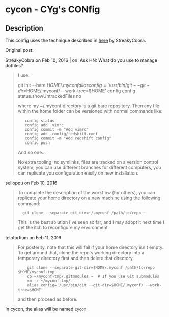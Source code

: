 # cycon - CYg's CONfig

## Description
This config uses the technique described in [here](https://news.ycombinator.com/item?id=11071754) by StreakyCobra.

Original post:

StreakyCobra on Feb 10, 2016 | on: Ask HN: What do you use to manage dotfiles?
>
>I use:
>
>    git init --bare $HOME/.myconf
>    alias config='/usr/bin/git --git-dir=$HOME/.myconf/ --work-tree=$HOME'
>    config config status.showUntrackedFiles no
>
>where my ~/.myconf directory is a git bare repository. Then any file within
>the home folder can be versioned with normal commands like:
>```shell
>    config status
>    config add .vimrc
>    config commit -m "Add vimrc"
>    config add .config/redshift.conf
>    config commit -m "Add redshift config"
>    config push
>```
>And so one…
>
>No extra tooling, no symlinks, files are tracked on a version control system,
>you can use different branches for different computers, you can replicate you
>configuration easily on new installation.

seliopou on Feb 10, 2016
>
>To complete the description of the workflow (for others), you can replicate
>your home directory on a new machine using the following command:
>```shell
>   git clone --separate-git-dir=~/.myconf /path/to/repo ~
>```
>This is the best solution I've seen so far, and I may adopt it next time I get
>the itch to reconfigure my environment.

telotortium on Feb 11, 2016
>
> For posterity, note that this will fail if your home directory isn't empty. To
> get around that, clone the repo's working directory into a temporary directory
> first and then delete that directory,
>```shell
>     git clone --separate-git-dir=$HOME/.myconf /path/to/repo $HOME/myconf-tmp
>     cp ~/myconf-tmp/.gitmodules ~  # If you use Git submodules
>     rm -r ~/myconf-tmp/
>     alias config='/usr/bin/git --git-dir=$HOME/.myconf/ --work-tree=$HOME'
>```
> and then proceed as before.

In cycon, the alias will be named `cycon`.
